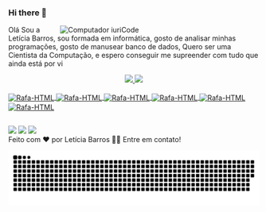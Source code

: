### Hi there 👋

<img src="https://raw.githubusercontent.com/MicaelliMedeiros/micaellimedeiros/master/image/computer-illustration.png" min-width="400px" max-width="400px" width="400px" align="right" alt="Computador iuriCode">

<p align="left"> 
  Olá Sou a Letícia Barros, sou formada em informática, gosto de analisar minhas programações, gosto de manusear banco de dados,
  Quero ser uma Cientista da Computação, e espero conseguir me supreender com tudo que ainda está por vi
</p>


<div align="center">
  <a href="https://github.com/letbarros2">
  <img height="180em" src="https://github-readme-stats.vercel.app/api?username=letbarros2&show_icons=true&theme=dracula&include_all_commits=true&count_private=true"/>
  <img height="135em" src="https://github-readme-stats.vercel.app/api/top-langs/?username=letbarros2&layout=compact&langs_count=7&theme=dracula"/>

</div>

<div style="display: inline_block"><br>
  
  <img align="center" alt="Rafa-HTML" height="40" width="40" src="https://cdn.jsdelivr.net/gh/devicons/devicon/icons/javascript/javascript-original.svg" />
  <img align="center" alt="Rafa-HTML" height="40" width="40" src="https://cdn.jsdelivr.net/gh/devicons/devicon/icons/java/java-original-wordmark.svg" />        
  <img align="center" alt="Rafa-HTML" height="40" width="40" src="https://cdn.jsdelivr.net/gh/devicons/devicon/icons/css3/css3-original-wordmark.svg" />
  <img align="center" alt="Rafa-HTML" height="40" width="40" src="https://cdn.jsdelivr.net/gh/devicons/devicon/icons/python/python-original-wordmark.svg" />
  <img align="center" alt="Rafa-HTML" height="40" width="40" src="https://cdn.jsdelivr.net/gh/devicons/devicon/icons/html5/html5-original-wordmark.svg" />
  <img align="center" alt="Rafa-HTML" height="40" width="40" src="https://cdn.jsdelivr.net/gh/devicons/devicon/icons/php/php-plain.svg" />
   
<!--   <img align="right" alt="Rafa-pic" height="150" style="border-radius:50px;" src=""> -->
</div>

##

<div> 
  <a href="https://www.instagram.com/letbarros2/" target="_blank"><img src="https://img.shields.io/badge/-Instagram-%23E4405F?style=for-the-badge&logo=instagram&logoColor=white" target="_blank"></a>
  <a href = "mailto:leticiabarros99600512@gmail.com"><img src="https://img.shields.io/badge/-Gmail-%23333?style=for-the-badge&logo=gmail&logoColor=white" target="_blank"></a>
  <a href="https://www.linkedin.com/in/letbarros2/" target="_blank"><img src="https://img.shields.io/badge/-LinkedIn-%230077B5?style=for-the-badge&logo=linkedin&logoColor=white" target="_blank"></a> 
  <BR>
  Feito com ❤️ por Letícia Barros 👋🏽 Entre em contato!

 
  ![Snake animation](https://github.com/WemersonGomesDev/WemersonGomesDev/blob/output/github-contribution-grid-snake.svg)
 
</div>

